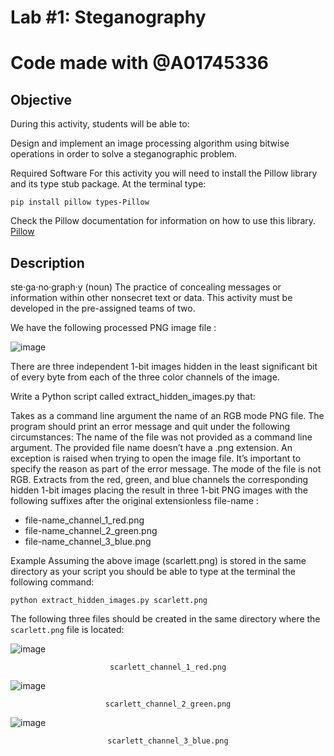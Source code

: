 # Lab #1: Steganography
# Code made with @A01745336


## <b>Objective</b>
During this activity, students will be able to:

Design and implement an image processing algorithm using bitwise operations in order to solve a steganographic problem.

Required Software
For this activity you will need to install the Pillow library and its type stub package. At the terminal type:

`pip install pillow types-Pillow`

Check the Pillow documentation for information on how to use this library.
[Pillow](https://pillow.readthedocs.io/en/stable/)

## Description

ste·ga·no·graph·y (noun)
The practice of concealing messages or information within other nonsecret text or data.
This activity must be developed in the pre-assigned teams of two.

We have the following processed PNG image file :

![image](https://user-images.githubusercontent.com/84719490/186955407-e20889ef-a811-4f36-a2e5-68da74054772.png)

There are three independent 1-bit images hidden in the least significant bit of every byte from each of the three color channels of the image.

Write a Python script called extract_hidden_images.py that:

Takes as a command line argument the name of an RGB mode PNG file. The program should print an error message and quit under the following circumstances:
The name of the file was not provided as a command line argument.
The provided file name doesn’t have a .png extension.
An exception is raised when trying to open the image file. It’s important to specify the reason as part of the error message.
The mode of the file is not RGB.
Extracts from the red, green, and blue channels the corresponding hidden 1-bit images placing the result in three 1-bit PNG images with the following suffixes after the original extensionless file-name :
- file-name_channel_1_red.png
- file-name_channel_2_green.png
- file-name_channel_3_blue.png

Example
Assuming the above image (scarlett.png) is stored in the same directory as your script you should be able to type at the terminal the following command:

`python extract_hidden_images.py scarlett.png`

The following three files should be created in the same directory where the `scarlett.png` file is located:

![image](https://user-images.githubusercontent.com/84719490/186956021-2faf5b7b-7cee-4d03-8174-205f531a3e16.png) <p align="center"> `scarlett_channel_1_red.png` </p>

![image](https://user-images.githubusercontent.com/84719490/186956099-c76cd335-b4d7-4279-96b0-0410ea86405d.png) <p align="center"> `scarlett_channel_2_green.png` </p>

![image](https://user-images.githubusercontent.com/84719490/186956157-7e191560-f66c-4139-8b9f-0a08bb3dfce4.png) <p align="center">`scarlett_channel_3_blue.png` </p>


